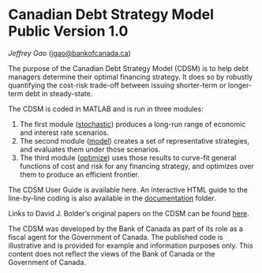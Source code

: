 # Canadian Debt Strategy Model Public Version 1.0

_Jeffrey Gao_ (jgao@bankofcanada.ca)

The purpose of the Canadian Debt Strategy Model (CDSM) is to help debt managers determine their optimal financing strategy. It does so by robustly quantifying the cost-risk trade-off between issuing shorter-term or longer-term debt in steady-state.

The CDSM is coded in MATLAB and is run in three modules:
1. The first module ([stochastic](/stochastic/)) produces a long-run range of economic and interest rate scenarios. 
2. The second module ([model](/model/)) creates a set of representative strategies, and evaluates them under those scenarios.
3. The third module ([optimize](/optimize/)) uses those results to curve-fit general functions of cost and risk for any financing strategy, and optimizes over them to produce an efficient frontier.  

The CDSM User Guide is available here. An interactive HTML guide to the line-by-line coding is also available in the [documentation](/documentation/) folder.

Links to David J. Bolder’s original papers on the CDSM can be found [here](http://www.bankofcanada.ca/profile/david-bolder/).

The CDSM was developed by the Bank of Canada as part of its role as a fiscal agent for the Government of Canada. The published code is illustrative and is provided for example and information purposes only. This content does not reflect the views of the Bank of Canada or the Government of Canada.

